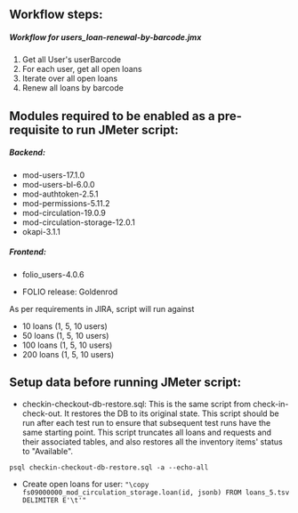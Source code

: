 ## Workflow steps:
##### Workflow for users_loan-renewal-by-barcode.jmx
1. Get all User's userBarcode
2. For each user, get all open loans
3. Iterate over all open loans
4. Renew all loans by barcode

## Modules required to be enabled as a pre-requisite to run JMeter script:
##### Backend:
- mod-users-17.1.0
- mod-users-bl-6.0.0
- mod-authtoken-2.5.1
- mod-permissions-5.11.2
- mod-circulation-19.0.9
- mod-circulation-storage-12.0.1
- okapi-3.1.1

##### Frontend:
- folio_users-4.0.6

- FOLIO release: Goldenrod

As per requirements in JIRA, script will run against 
- 10 loans (1, 5, 10 users)
- 50 loans (1, 5, 10 users)
- 100 loans (1, 5, 10 users)
- 200 loans (1, 5, 10 users)

## Setup data before running JMeter script:
- checkin-checkout-db-restore.sql:
This is the same script from check-in-check-out. It restores the DB to its original state. This script should be run after each test run to ensure that subsequent test runs have the same starting point. This script truncates all loans and requests and their associated tables, and also restores all the inventory items' status to "Available".

`psql checkin-checkout-db-restore.sql -a --echo-all`

- Create open loans for user:
`"\copy fs09000000_mod_circulation_storage.loan(id, jsonb) FROM loans_5.tsv DELIMITER E'\t'"`
